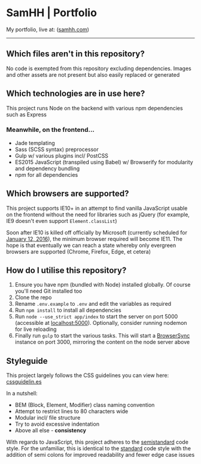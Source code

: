 # SamHH | Portfolio

My portfolio, live at: ([samhh.com](https://samhh.com))

---

## Which files aren't in this repository?

No code is exempted from this repository excluding dependencies. Images and other assets are not present but also easily replaced or generated

## Which technologies are in use here?

This project runs Node on the backend with various npm dependencies such as Express

### Meanwhile, on the frontend...

- Jade templating
- Sass (SCSS syntax) preprocessor
- Gulp w/ various plugins incl/ PostCSS
- ES2015 JavaScript (transpiled using Babel) w/ Browserify for modularity and dependency bundling
- npm for all dependencies

## Which browsers are supported?

This project supports IE10+ in an attempt to find vanilla JavaScript usable on the frontend without the need for libraries such as jQuery (for example, IE9 doesn't even support ``Element.classList``)

Soon after IE10 is killed off officially by Microsoft (currently scheduled for [January 12, 2016](https://www.microsoft.com/en-us/WindowsForBusiness/End-of-IE-support)), the minimum browser required will become IE11. The hope is that eventually we can reach a state whereby only evergreen browsers are supported (Chrome, Firefox, Edge, et cetera)

## How do I utilise this repository?

1. Ensure you have npm (bundled with Node) installed globally. Of course you'll need Git installed too
2. Clone the repo
3. Rename ``.env.example`` to ``.env`` and edit the variables as required
4. Run ``npm install`` to install all dependencies
5. Run ``node --use_strict app/index`` to start the server on port 5000 (accessible at [localhost:5000](http://localhost:5000)). Optionally, consider running nodemon for live reloading
6. Finally run ``gulp`` to start the various tasks. This will start a [BrowserSync](http://www.browsersync.io/) instance on port 3000, mirroring the content on the node server above

## Styleguide

This project largely follows the CSS guidelines you can view here: [cssguidelin.es](http://cssguidelin.es/)

In a nutshell:

- BEM (Block, Element, Modifier) class naming convention
- Attempt to restrict lines to 80 characters wide
- Modular incl/ file structure
- Try to avoid excessive indentation
- Above all else - **consistency**

With regards to JavaScript, this project adheres to the [semistandard](https://github.com/Flet/semistandard) code style. For the unfamiliar, this is identical to the [standard](https://github.com/feross/standard) code style with the addition of semi colons for improved readability and fewer edge case issues
